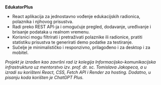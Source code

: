 **EdukatorPlus**

- React aplikacija za jednostavno vođenje edukacijskih radionica, polaznika i njihovog prisustva.
- Radi preko REST API-ja i omogućuje pregled, dodavanje, uređivanje i brisanje podataka u realnom vremenu.
- Korisnici mogu filtrirati i pretraživati polaznike ili radionice, pratiti statistiku prisustva te generirati demo podatke za testiranje.
- Sučelje je minimalističko i responzivno, prilagođeno i za desktop i za mobitel.

_Projekt je izrađen kao završni rad iz kolegija Informacijsko-komunikacijska infrastruktura uz mentorstvo izv. prof. dr. sc. Tomislava Jakopeca, a u izradi su korišteni React, CSS, Fetch API i Render za hosting._
_Dodatno, u pisanju koda korišten je ChatGPT Plus._
